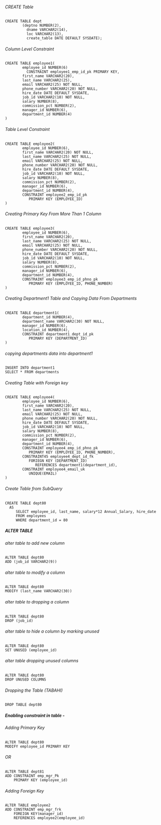 ###### CREATE Table

```
CREATE TABLE dept
        (deptno NUMBER(2),
          dname VARCHAR2(14),
          loc VARCHAR2(13),
          create_table DATE DEFAULT SYSDATE);
```
###### Column Level Constraint
```
CREATE TABLE employee1(
        employee_id NUMBER(6)
          CONSTRAINT employee1_emp_id_pk PRIMARY KEY,
        first_name VARCHAR2(20),
        last_name VARCHAR2(25),
        email VARCHAR2(25) NOT NULL,
        phone_number VARCHAR2(20) NOT NULL,
        hire_date DATE DEFAULT SYSDATE,
        job_id VARCHAR2(10) NOT NULL,
        salary NUMBER(8),
        commission_pct NUMBER(2),
        manager_id NUMBER(6),
        department_id NUMBER(4)
)
```

###### Table Level Constraint
```
CREATE TABLE employee2(
        employee_id NUMBER(6),
        first_name VARCHAR2(20) NOT NULL,
        last_name VARCHAR2(25) NOT NULL,
        email VARCHAR2(25) NOT NULL,
        phone_number VARCHAR2(20) NOT NULL,
        hire_date DATE DEFAULT SYSDATE,
        job_id VARCHAR2(10) NOT NULL,
        salary NUMBER(8),
        commission_pct NUMBER(2),
        manager_id NUMBER(6),
        department_id NUMBER(4),
        CONSTRAINT employee2_emp_id_pk
           PRIMARY KEY (EMPLOYEE_ID)
)
```

###### Creating Primary Key From More Than 1 Column
```
CREATE TABLE employee3(
        employee_id NUMBER(6),
        first_name VARCHAR2(20),
        last_name VARCHAR2(25) NOT NULL,
        email VARCHAR2(25) NOT NULL,
        phone_number VARCHAR2(20) NOT NULL,
        hire_date DATE DEFAULT SYSDATE,
        job_id VARCHAR2(10) NOT NULL,
        salary NUMBER(8),
        commission_pct NUMBER(2),
        manager_id NUMBER(6),
        department_id NUMBER(4),
        CONSTRAINT employee3_emp_id_phno_pk
           PRIMARY KEY (EMPLOYEE_ID, PHONE_NUMBER)
)
```

###### Creating Department1 Table and Copying Data From Departments
```
CREATE TABLE department1(
        department_id NUMBER(4),
        department_name VARCHAR2(30) NOT NULL,
        manager_id NUMBER(6),
        location_id NUMBER(4),
        CONSTRAINT department1_dept_id_pk
           PRIMARY KEY (DEPARTMENT_ID)
)
```
###### copying departments data into department1
```
INSERT INTO department1
SELECT * FROM departments
```

###### Creating Table with Foreign key
```
CREATE TABLE employee4(
        employee_id NUMBER(6),
        first_name VARCHAR2(20),
        last_name VARCHAR2(25) NOT NULL,
        email VARCHAR2(25) NOT NULL,
        phone_number VARCHAR2(20) NOT NULL,
        hire_date DATE DEFAULT SYSDATE,
        job_id VARCHAR2(10) NOT NULL,
        salary NUMBER(8),
        commission_pct NUMBER(2),
        manager_id NUMBER(6),
        department_id NUMBER(4),
        CONSTRAINT employee4_emp_id_phno_pk
           PRIMARY KEY (EMPLOYEE_ID, PHONE_NUMBER),
        CONSTRAINT45 employee4_dept_id_fk
           FORIEGN KEY (DEPARTMENT_ID)
              REFERENCES department1(department_id),
        CONSTRAINT employee4_email_uk
           UNIQUE(EMAIL)
)
```


###### Create Table from SubQuery
```
CREATE TABLE dept80
  AS
     SELECT employee_id, last_name, salary*12 Annual_Salary, hire_date
     FROM employees
     WHERE department_id = 80
```

##### ALTER TABLE

###### alter table to add new column
```
ALTER TABLE dept80
ADD (job_id VARCHAR2(9))
```

###### alter table to modify a column
```
ALTER TABLE dept80
MODIFY (last_name VARCHAR2(30))
```

###### alter table to dropping a column
```
ALTER TABLE dept80
DROP (job_id)
```

###### alter table to hide a column by marking unused
```
ALTER TABLE dept80
SET UNUSED (employee_id)
```

###### alter table dropping unused columns
```
ALTER TABLE dept80
DROP UNUSED COLUMNS
```

###### Dropping the Table (TABAHI)
```
DROP TABLE dept80
```

##### Enabling constraint in table - 

###### Adding Primary Key
```
ALTER TABLE dept80
MODIFY employee_id PRIMARY KEY
```

###### OR
```
ALTER TABLE dept81
ADD CONSTRAINT emp_mgr_Pk
    PRIMARY KEY (employee_id)
```

###### Adding Foreign Key
```
ALTER TABLE employee2
ADD CONSTRAINT emp_mgr_frk
    FOREIGN KEY(manager_id)
    REFERENCES employee2(employee_id)
```
